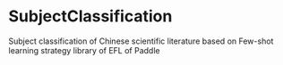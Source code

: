 # SubjectClassification
Subject classification of Chinese scientific literature based on Few-shot learning strategy library of EFL of Paddle

